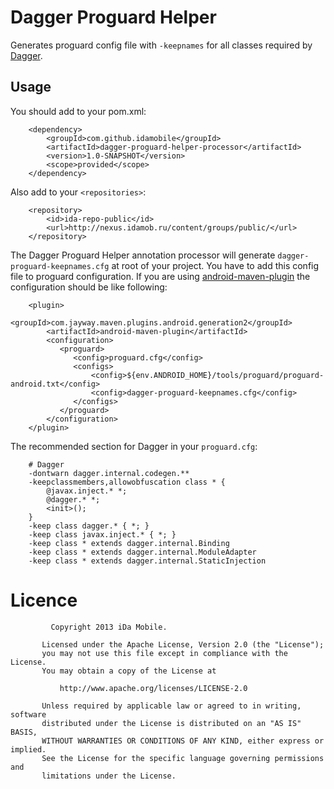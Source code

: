 Dagger Proguard Helper
======================

Generates proguard config file with `-keepnames` for all classes required by [Dagger](https://github.com/square/dagger).


Usage
---

You should add to your pom.xml:

        <dependency>
            <groupId>com.github.idamobile</groupId>
            <artifactId>dagger-proguard-helper-processor</artifactId>
            <version>1.0-SNAPSHOT</version>
            <scope>provided</scope>
        </dependency>

Also add to your `<repositories>`:

        <repository>
            <id>ida-repo-public</id>
            <url>http://nexus.idamob.ru/content/groups/public/</url>
        </repository>

The Dagger Proguard Helper annotation processor will generate `dagger-proguard-keepnames.cfg` at root of your project. You have to add this config file to proguard configuration. If you are using [android-maven-plugin](https://code.google.com/p/maven-android-plugin/) the configuration should be like following:

        <plugin>
            <groupId>com.jayway.maven.plugins.android.generation2</groupId>
            <artifactId>android-maven-plugin</artifactId>
            <configuration>
               <proguard>
                  <config>proguard.cfg</config>
                  <configs>
                      <config>${env.ANDROID_HOME}/tools/proguard/proguard-android.txt</config>
                      <config>dagger-proguard-keepnames.cfg</config>
                  </configs>
               </proguard>
            </configuration>
        </plugin>

The recommended section for Dagger in your `proguard.cfg`:

        # Dagger
        -dontwarn dagger.internal.codegen.**
        -keepclassmembers,allowobfuscation class * {
            @javax.inject.* *;
            @dagger.* *;
            <init>();
        }
        -keep class dagger.* { *; }
        -keep class javax.inject.* { *; }
        -keep class * extends dagger.internal.Binding
        -keep class * extends dagger.internal.ModuleAdapter
        -keep class * extends dagger.internal.StaticInjection


Licence
=======
  
             Copyright 2013 iDa Mobile.
        
           Licensed under the Apache License, Version 2.0 (the "License");
           you may not use this file except in compliance with the License.
           You may obtain a copy of the License at
        
               http://www.apache.org/licenses/LICENSE-2.0
        
           Unless required by applicable law or agreed to in writing, software
           distributed under the License is distributed on an "AS IS" BASIS,
           WITHOUT WARRANTIES OR CONDITIONS OF ANY KIND, either express or implied.
           See the License for the specific language governing permissions and
           limitations under the License.
